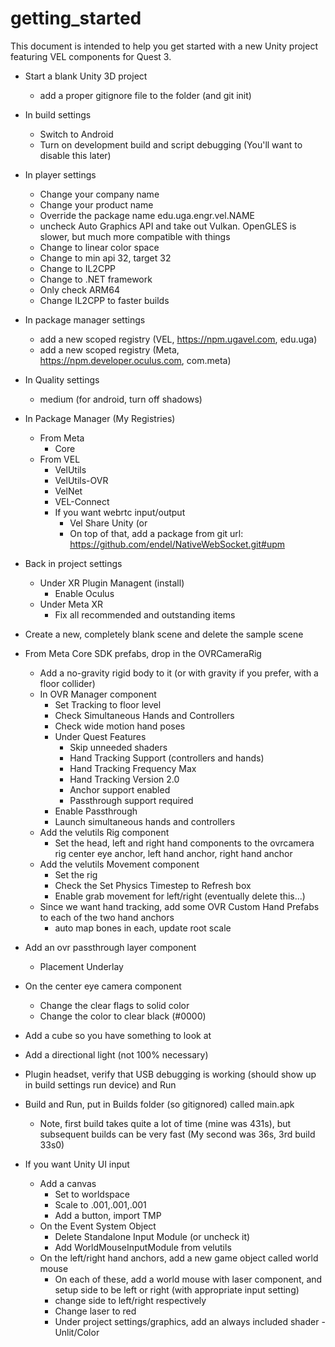 # getting_started
This document is intended to help you get started with a new Unity project featuring VEL components for Quest 3.  

* Start a blank Unity 3D project
	* add a proper gitignore file to the folder (and git init)
	
* In build settings
	* Switch to Android
	* Turn on development build and script debugging (You'll want to disable this later)
	
* In player settings
	* Change your company name
	* Change your product name
	* Override the package name edu.uga.engr.vel.NAME
	* uncheck Auto Graphics API and take out Vulkan.  OpenGLES is slower, but much more compatible with things
	* Change to linear color space
	* Change to min api 32, target 32 
	* Change to IL2CPP
	* Change to .NET framework
	* Only check ARM64 
	* Change IL2CPP to faster builds
	
* In package manager settings 
	* add a new scoped registry (VEL, https://npm.ugavel.com, edu.uga)
	* add a new scoped registry (Meta, https://npm.developer.oculus.com, com.meta)
	
* In Quality settings
	* medium (for android, turn off shadows)

* In Package Manager (My Registries)
	* From Meta
		* Core
	* From VEL
		* VelUtils
		* VelUtils-OVR
		* VelNet
		* VEL-Connect
		* If you want webrtc input/output
			* Vel Share Unity (or 
			* On top of that, add a package from git url: https://github.com/endel/NativeWebSocket.git#upm 
* Back in project settings
	* Under XR Plugin Managent (install)
		* Enable Oculus
	* Under Meta XR
		* Fix all recommended and outstanding items
		
* Create a new, completely blank scene and delete the sample scene
* From Meta Core SDK prefabs, drop in the OVRCameraRig
	* Add a no-gravity rigid body to it (or with gravity if you prefer, with a floor collider)
	* In OVR Manager component
		* Set Tracking to floor level
		* Check Simultaneous Hands and Controllers 
		* Check wide motion hand poses
		* Under Quest Features 
			* Skip unneeded shaders
			* Hand Tracking Support (controllers and hands)
			* Hand Tracking Frequency Max
			* Hand Tracking Version 2.0
			* Anchor support enabled
			* Passthrough support required
		* Enable Passthrough
		* Launch simultaneous hands and controllers
	* Add the velutils Rig component
		* Set the head, left and right hand components to the ovrcamera rig center eye anchor, left hand anchor, right hand anchor
	* Add the velutils Movement component
		* Set the rig
		* Check the Set Physics Timestep to Refresh box
		* Enable grab movement for left/right (eventually delete this...)
	* Since we want hand tracking, add some OVR Custom Hand Prefabs to each of the two hand anchors
		* auto map bones in each, update root scale
		
* Add an ovr passthrough layer component
	* Placement Underlay

* On the center eye camera component
	* Change the clear flags to solid color
	* Change the color to clear black (#0000)
	
* Add a cube so you have something to look at
* Add a directional light (not 100% necessary)

* Plugin headset, verify that USB debugging is working (should show up in build settings run device) and Run 
* Build and Run, put in Builds folder (so gitignored) called main.apk
	* Note, first build takes quite a lot of time (mine was 431s), but subsequent builds can be very fast (My second was 36s, 3rd build 33s0)

* If you want Unity UI input
	* Add a canvas
		* Set to worldspace
		* Scale to .001,.001,.001
		* Add a button, import TMP
	* On the Event System Object
		* Delete Standalone Input Module (or uncheck it)
		* Add WorldMouseInputModule from velutils
	* On the left/right hand anchors, add a new game object called world mouse
		* On each of these, add a world mouse with laser component, and setup side to be left or right (with appropriate input setting)
		* change side to left/right respectively
		* Change laser to red
		* Under project settings/graphics, add an always included shader - Unlit/Color
